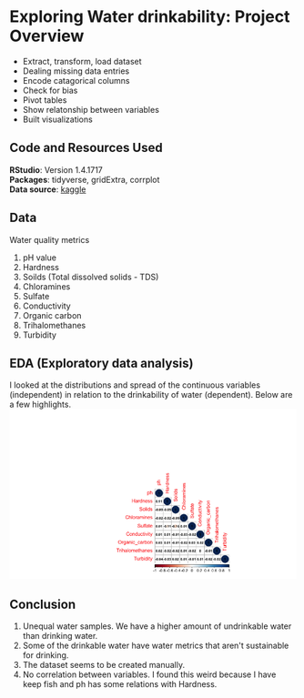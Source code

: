 # Exploring Water drinkability: Project Overview 
* Extract, transform, load dataset
* Dealing missing data entries
* Encode catagorical columns 
* Check for bias
* Pivot tables 
* Show relatonship between variables 
* Built visualizations 

## Code and Resources Used
__RStudio__: Version 1.4.1717\
__Packages__: tidyverse, gridExtra, corrplot\
__Data source__: [kaggle](https://www.kaggle.com/adityakadiwal/water-potability)

## Data
Water quality metrics
1. pH value
2. Hardness
3. Soilds (Total dissolved solids - TDS)
4. Chloramines
5. Sulfate
6. Conductivity
7. Organic carbon
8. Trihalomethanes
9. Turbidity

## EDA (Exploratory data analysis) 
I looked at the distributions and spread of the continuous variables (independent) in relation to the drinkability of water (dependent). Below are a few highlights.\
![correlation](cor_water.png)


## Conclusion 
1. Unequal water samples. We have a higher amount of undrinkable water than drinking water.
2. Some of the drinkable water have water metrics that aren't sustainable for drinking. 
3. The dataset seems to be created manually. 
4. No correlation between variables. I found this weird because I have keep fish and ph has some relations with Hardness. 
